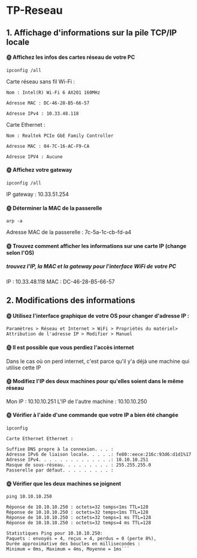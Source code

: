# TP-Reseau

## 1. Affichage d'informations sur la pile TCP/IP locale

#### 🌞 Affichez les infos des cartes réseau de votre PC

```ipconfig /all```

Carte réseau sans fil Wi-Fi :

    Nom : Intel(R) Wi-Fi 6 AX201 160MHz

    Adresse MAC : DC-46-28-B5-66-57

    Adresse IPv4 : 10.33.48.118

Carte Ethernet : 

    Nom : Realtek PCIe GbE Family Controller

    Adresse MAC : 04-7C-16-AC-F9-CA

    Adresse IPV4 : Aucune

#### 🌞 Affichez votre gateway

```ipconfig /all```

IP gateway : 10.33.51.254

#### 🌞 Déterminer la MAC de la passerelle

```arp -a```

Adresse MAC de la passerelle : 7c-5a-1c-cb-fd-a4

#### 🌞 Trouvez comment afficher les informations sur une carte IP (change selon l'OS)

##### trouvez l'IP, la MAC et la gateway pour l'interface WiFi de votre PC

IP : 10.33.48.118
MAC : DC-46-28-B5-66-57

## 2. Modifications des informations

#### 🌞 Utilisez l'interface graphique de votre OS pour changer d'adresse IP :

```Paramètres > Réseau et Internet > WiFi > Propriétés du matériel> Attribution de l'adresse IP > Modifier > Manuel```

#### 🌞 Il est possible que vous perdiez l'accès internet

Dans le cas où on perd internet, c'est parce qu'il y'a déjà une machine qui utilise cette IP 

#### 🌞 Modifiez l'IP des deux machines pour qu'elles soient dans le même réseau

Mon IP : 10.10.10.251
L'IP de l'autre machine : 10.10.10.250

#### 🌞 Vérifier à l'aide d'une commande que votre IP a bien été changée

```ìpconfig```

    Carte Ethernet Ethernet :

    Suffixe DNS propre à la connexion. . . :
    Adresse IPv6 de liaison locale. . . . .: fe80::eece:216c:93d6:d1d1%17
    Adresse IPv4. . . . . . . . . . . . . .: 10.10.10.251
    Masque de sous-réseau. . . . . . . . . : 255.255.255.0
    Passerelle par défaut. . . . . . . . . :

#### 🌞 Vérifier que les deux machines se joignent

```ping 10.10.10.250```

    Réponse de 10.10.10.250 : octets=32 temps<1ms TTL=128
    Réponse de 10.10.10.250 : octets=32 temps<1ms TTL=128
    Réponse de 10.10.10.250 : octets=32 temps=1 ms TTL=128
    Réponse de 10.10.10.250 : octets=32 temps=4 ms TTL=128

    Statistiques Ping pour 10.10.10.250:
    Paquets : envoyés = 4, reçus = 4, perdus = 0 (perte 0%),
    Durée approximative des boucles en millisecondes :
    Minimum = 0ms, Maximum = 4ms, Moyenne = 1ms```